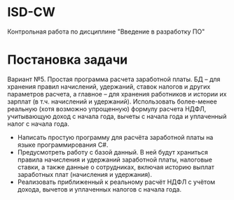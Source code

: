 # ISD-CW
Контрольная работа по дисциплине "Введение в разработку ПО"

# Постановка задачи
Вариант №5. Простая программа расчета заработной платы. БД – для хранения правил начислений, удержаний, ставок налогов и других параметров расчета, а главное – для хранения работников и истории их зарплат (в т.ч. начислений и удержаний). Использовать более-менее реальную (хотя возможно упрощенную) формулу расчета НДФЛ, учитывающую доход с начала года, вычеты с начала года и уплаченный налог с начала года.

- Написать простую программу для расчёта заработной платы на языке программирования C#.
- Предусмотреть работу с базой данный. В ней будут храниться правила начисления и удержаний заработной платы, налоговые ставки, а также данные о сотрудниках, включая историю выплат заработных плат (начисления и удержания).
- Реализовать приближенный к реальному расчёт НДФЛ с учётом дохода, вычетов и уплаченных налогов с начала года.